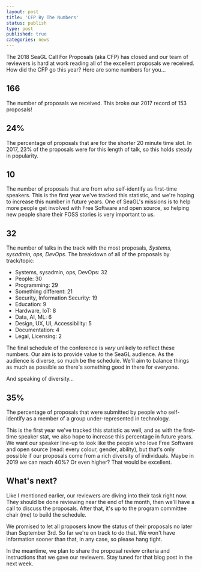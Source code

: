 ```yaml
---
layout: post
title: 'CFP By The Numbers'
status: publish
type: post
published: true
categories: news
---
```


The 2018 SeaGL Call For Proposals (aka CFP) has closed and our team of reviewers is hard at work reading all of the excellent proposals we received. How did the CFP go this year? Here are some numbers for you…

## 166

The number of proposals we received. This broke our 2017 record of 153 proposals!

## 24%

The percentage of proposals that are for the shorter 20 minute time slot. In 2017, 23% of the proposals were for this length of talk, so this holds steady in popularity.

## 10

The number of proposals that are from who self-identify as first-time speakers. This is the first year we've tracked this statistic, and we're hoping to increase this number in future years. One of SeaGL's missions is to help more people get involved with Free Software and open source, so helping new people share their FOSS stories is very important to us.

## 32

The number of talks in the track with the most proposals, _Systems, sysadmin, ops, DevOps_. The breakdown of all of the proposals by track/topic:

* Systems, sysadmin, ops, DevOps: 32
* People: 30 
* Programming: 29 
* Something different: 21 
* Security, Information Security: 19 
* Education: 9 
* Hardware, IoT: 8 
* Data, AI, ML: 6 
* Design, UX, UI, Accessibility: 5 
* Documentation: 4 
* Legal, Licensing: 2 

The final schedule of the conference is _very_ unlikely to reflect these numbers. Our aim is to provide value to the SeaGL audience. As the audience is diverse, so much be the schedule. We'll aim to balance things as much as possible so there's something good in there for everyone.

And speaking of diversity…

## 35%

The percentage of proposals that were submitted by people who self-identify as a member of a group under-represented in technology.

This is the first year we've tracked this statistic as well, and as with the first-time speaker stat, we also hope to increase this percentage in future years. We want our speaker line-up to look like the people who love Free Software and open source (read: every colour, gender, ability), but that's only possible if our proposals come from a rich diversity of individuals. Maybe in 2019 we can reach 40%? Or even higher? That would be excellent.

## What's next?

Like I mentioned earlier, our reviewers are diving into their task right now. They should be done reviewing near the end of the month, then we'll have a call to discuss the proposals. After that, it's up to the program committee chair (me) to build the schedule.

We promised to let all proposers know the status of their proposals no later than September 3rd. So far we're on track to do that. We won't have information sooner than that, in any case, so please hang tight.

In the meantime, we plan to share the proposal review criteria and instructions that we gave our reviewers. Stay tuned for that blog post in the next week.
